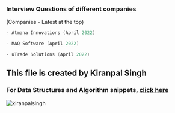 ### Interview Questions of different companies
(Companies - Latest at the top)

```cpp
- Atmana Innovations (April 2022)
```
```cpp
- MAQ Software (April 2022)
```
```cpp
- uTrade Solutions (April 2022)
```


## This file is created by Kiranpal Singh

### For Data Structures and Algorithm snippets, [click here](https://github.com/kiranpalsingh1806/DSA-Code-Snippets)
<p align="left"> <img src="https://komarev.com/ghpvc/?username=kiranpalsingh1806&label=Views&color=blue&style=plastic" alt="kiranpalsingh" /> </p>